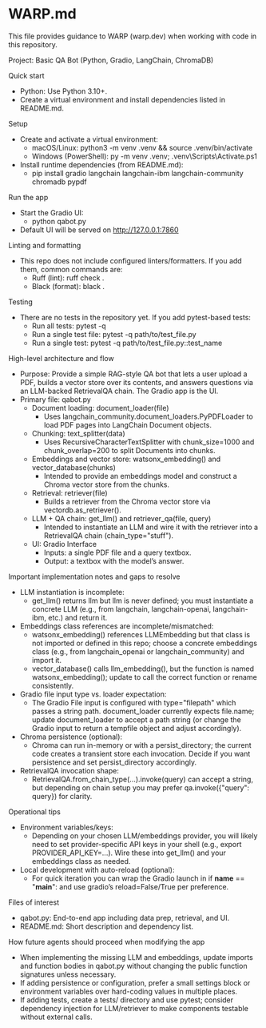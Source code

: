 # WARP.md

This file provides guidance to WARP (warp.dev) when working with code in this repository.

Project: Basic QA Bot (Python, Gradio, LangChain, ChromaDB)

Quick start
- Python: Use Python 3.10+.
- Create a virtual environment and install dependencies listed in README.md.

Setup
- Create and activate a virtual environment:
  - macOS/Linux: python3 -m venv .venv && source .venv/bin/activate
  - Windows (PowerShell): py -m venv .venv; .venv\Scripts\Activate.ps1
- Install runtime dependencies (from README.md):
  - pip install gradio langchain langchain-ibm langchain-community chromadb pypdf

Run the app
- Start the Gradio UI:
  - python qabot.py
- Default UI will be served on http://127.0.0.1:7860

Linting and formatting
- This repo does not include configured linters/formatters. If you add them, common commands are:
  - Ruff (lint): ruff check .
  - Black (format): black .

Testing
- There are no tests in the repository yet. If you add pytest-based tests:
  - Run all tests: pytest -q
  - Run a single test file: pytest -q path/to/test_file.py
  - Run a single test: pytest -q path/to/test_file.py::test_name

High-level architecture and flow
- Purpose: Provide a simple RAG-style QA bot that lets a user upload a PDF, builds a vector store over its contents, and answers questions via an LLM-backed RetrievalQA chain. The Gradio app is the UI.
- Primary file: qabot.py
  - Document loading: document_loader(file)
    - Uses langchain_community.document_loaders.PyPDFLoader to load PDF pages into LangChain Document objects.
  - Chunking: text_splitter(data)
    - Uses RecursiveCharacterTextSplitter with chunk_size=1000 and chunk_overlap=200 to split Documents into chunks.
  - Embeddings and vector store: watsonx_embedding() and vector_database(chunks)
    - Intended to provide an embeddings model and construct a Chroma vector store from the chunks.
  - Retrieval: retriever(file)
    - Builds a retriever from the Chroma vector store via vectordb.as_retriever().
  - LLM + QA chain: get_llm() and retriever_qa(file, query)
    - Intended to instantiate an LLM and wire it with the retriever into a RetrievalQA chain (chain_type="stuff").
  - UI: Gradio Interface
    - Inputs: a single PDF file and a query textbox.
    - Output: a textbox with the model’s answer.

Important implementation notes and gaps to resolve
- LLM instantiation is incomplete:
  - get_llm() returns llm but llm is never defined; you must instantiate a concrete LLM (e.g., from langchain, langchain-openai, langchain-ibm, etc.) and return it.
- Embeddings class references are incomplete/mismatched:
  - watsonx_embedding() references LLMEmbedding but that class is not imported or defined in this repo; choose a concrete embeddings class (e.g., from langchain_openai or langchain_community) and import it.
  - vector_database() calls llm_embedding(), but the function is named watsonx_embedding(); update to call the correct function or rename consistently.
- Gradio file input type vs. loader expectation:
  - The Gradio File input is configured with type="filepath" which passes a string path. document_loader currently expects file.name; update document_loader to accept a path string (or change the Gradio input to return a tempfile object and adjust accordingly).
- Chroma persistence (optional):
  - Chroma can run in-memory or with a persist_directory; the current code creates a transient store each invocation. Decide if you want persistence and set persist_directory accordingly.
- RetrievalQA invocation shape:
  - RetrievalQA.from_chain_type(...).invoke(query) can accept a string, but depending on chain setup you may prefer qa.invoke({"query": query}) for clarity.

Operational tips
- Environment variables/keys:
  - Depending on your chosen LLM/embeddings provider, you will likely need to set provider-specific API keys in your shell (e.g., export PROVIDER_API_KEY=...). Wire these into get_llm() and your embeddings class as needed.
- Local development with auto-reload (optional):
  - For quick iteration you can wrap the Gradio launch in if __name__ == "__main__": and use gradio’s reload=False/True per preference.

Files of interest
- qabot.py: End-to-end app including data prep, retrieval, and UI.
- README.md: Short description and dependency list.

How future agents should proceed when modifying the app
- When implementing the missing LLM and embeddings, update imports and function bodies in qabot.py without changing the public function signatures unless necessary.
- If adding persistence or configuration, prefer a small settings block or environment variables over hard-coding values in multiple places.
- If adding tests, create a tests/ directory and use pytest; consider dependency injection for LLM/retriever to make components testable without external calls.
